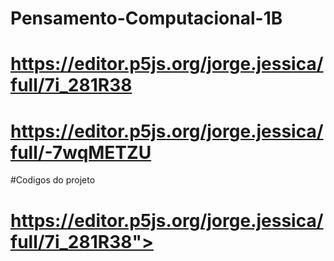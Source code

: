 # Pensamento-Computacional-1B
# https://editor.p5js.org/jorge.jessica/full/7i_281R38
# https://editor.p5js.org/jorge.jessica/full/-7wqMETZU
#Codigos do projeto
# https://editor.p5js.org/jorge.jessica/full/7i_281R38"></iframe>
